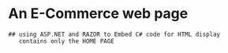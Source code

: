# An E-Commerce web page

    ## using ASP.NET and RAZOR to Embed C# code for HTML display
       contains only the HOME PAGE